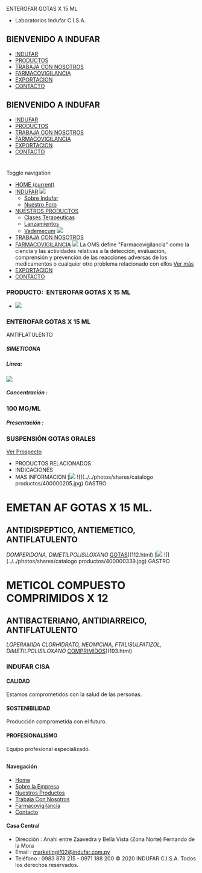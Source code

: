 ENTEROFAR GOTAS X 15 ML
- Laboratorios Indufar C.I.S.A.
## BIENVENIDO A INDUFAR
* [INDUFAR](265544.html#)
* [PRODUCTOS](265544.html#)
* [TRABAJA CON NOSOTROS](265544.html#)
* [FARMACOVIGILANCIA](265544.html#)
* [EXPORTACION](265544.html#)
* [CONTACTO](265544.html#)
## BIENVENIDO A INDUFAR
* [INDUFAR](../../index.html)
* [PRODUCTOS](../../productos.html)
* [TRABAJA CON NOSOTROS](../../trabaja_con_nosotros.html)
* [FARMACOVIGILANCIA](../../farmacovigilancia.html)
* [EXPORTACION](../../exportacion.html)
* [CONTACTO](../../contacto.html)
# 
Toggle navigation
* [HOME (current)](../../index.html)
* [INDUFAR](265544.html#) 
  [![ ](../../photos/shares/Sistema/Menu/indufar_menul.jpg)](../../institucional.html)
  - [Sobre Indufar](../../institucional.html)
  - [Nuestro Foro](../../blog.html)
* [NUESTROS PRODUCTOS](265544.html#) 
  - [Clases Terapeuticas](../clases_terapeuticas.html)
  - [Lanzamientos](../lanzamientos.html)
  - [Vademecum](../../productos.html)
  [![ ](../../photos/shares/Sistema/Menu/productos.png)](../../productos.html)
* [TRABAJA CON NOSOTROS](../../trabaja_con_nosotros.html)
* [FARMACOVIGILANCIA](265544.html#) 
  [![ ](../../photos/shares/Sistema/Menu/TUBOS.png)](../../farmacovigilancia.html)
  La OMS define "Farmacovigilancia" como la ciencia y las actividades relativas a la detección, evaluación, comprensión y prevención de las reacciones adversas de los medicamentos o cualquier otro problema relacionado con ellos
  [Ver más](../../farmacovigilancia.html)
* [EXPORTACION](../../exportacion.html)
* [CONTACTO](../../contacto.html)
### PRODUCTO:  ENTEROFAR GOTAS X 15 ML
* ![](../../photos/shares/400000748.png)
### **ENTEROFAR GOTAS X 15 ML**
ANTIFLATULENTO
##### **SIMETICONA**
##### **Línea:**
[![](../../photos/shares/Laboratorios/lab_indufar.png)](../linea/1.html)
##### **Concentración :**
### 100 MG/ML
##### **Presentación :**
### SUSPENSIÓN GOTAS ORALES
[Ver Prospecto](../../files/shares/prospectos/400000748.pdf)
* PRODUCTOS RELACIONADOS
* INDICACIONES
* MAS INFORMACION
[![](../../photos/shares/Laboratorios/lab_medical.png)
![](../../photos/shares/catalogo productos/400000205.jpg)
GASTRO
# EMETAN AF GOTAS X 15 ML.
## ANTIDISPEPTICO, ANTIEMETICO, ANTIFLATULENTO
*DOMPERIDONA, DIMETILPOLISILOXANO*
[GOTAS](265544.html#)](112.html)
[![](../../photos/shares/Laboratorios/lab_medical.png)
![](../../photos/shares/catalogo productos/400000339.jpg)
GASTRO
# METICOL COMPUESTO COMPRIMIDOS X 12
## ANTIBACTERIANO, ANTIDIARREICO, ANTIFLATULENTO
*LOPERAMIDA CLORHIDRATO, NEOMICINA, FTALISULFATIZOL, DIMETILPOLISILOXANO*
[COMPRIMIDOS](265544.html#)](193.html)
### INDUFAR CISA
#### CALIDAD
Estamos comprometidos con la salud de las personas.
#### SOSTENIBILIDAD
Producción comprometida con el futuro.
#### PROFESIONALISMO
Equipo profesional especializado.
## 
#### Navegación
* [Home](../../index.html)
* [Sobre la Empresa](../../institucional.html)
* [Nuestros Productos](../../productos.html)
* [Trabaja Con Nosotros](../../trabaja_con_nosotros.html)
* [Farmacovigilancia](../../farmacovigilancia.html)
* [Contacto](../../contacto.html)
#### Casa Central
* Dirección : Anahi entre Zaavedra y Bella Vista (Zona Norte) Fernando de la Mora
* Email : [marketingif02@indufar.com.py](mailto:marketingif02@indufar.com.py)
* Teléfono : 0983 878 215 - 0971 188 200
© 2020 INDUFAR C.I.S.A. Todos los derechos reservados.